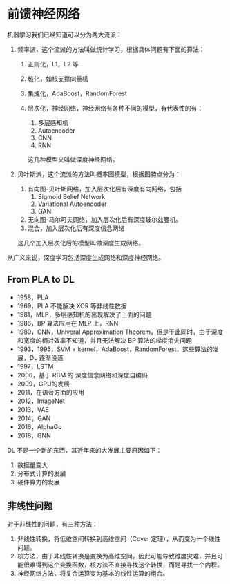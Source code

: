 # 前馈神经网络

机器学习我们已经知道可以分为两大流派：

1.  频率派，这个流派的方法叫做统计学习，根据具体问题有下面的算法：

    1.  正则化，L1，L2 等

    2.  核化，如核支撑向量机

    3.  集成化，AdaBoost，RandomForest

    4.  层次化，神经网络，神经网络有各种不同的模型，有代表性的有：

        1.  多层感知机
        2.  Autoencoder
        3.  CNN
        4.  RNN

        这几种模型又叫做深度神经网络。

2.  贝叶斯派，这个流派的方法叫概率图模型，根据图特点分为：

    1.  有向图-贝叶斯网络，加入层次化后有深度有向网络，包括
        1.  Sigmoid Belief Network
        2.  Variational Autoencoder
        3.  GAN
    2.  无向图-马尔可夫网络，加入层次化后有深度玻尔兹曼机。
    3.  混合，加入层次化后有深度信念网络

    这几个加入层次化后的模型叫做深度生成网络。

从广义来说，深度学习包括深度生成网络和深度神经网络。

## From PLA to DL

*   1958，PLA
*   1969，PLA 不能解决 XOR 等非线性数据
*   1981，MLP，多层感知机的出现解决了上面的问题
*   1986，BP 算法应用在 MLP 上，RNN
*   1989，CNN，Univeral Approximation Theorem，但是于此同时，由于深度和宽度的相对效率不知道，并且无法解决 BP 算法的梯度消失问题
*   1993，1995，SVM + kernel，AdaBoost，RandomForest，这些算法的发展，DL 逐渐没落
*   1997，LSTM
*   2006，基于 RBM 的 深度信念网络和深度自编码
*   2009，GPU的发展
*   2011，在语音方面的应用
*   2012，ImageNet
*   2013，VAE
*   2014，GAN
*   2016，AlphaGo
*   2018，GNN

DL 不是一个新的东西，其近年来的大发展主要原因如下：

1.  数据量变大
2.  分布式计算的发展
3.  硬件算力的发展

## 非线性问题

对于非线性的问题，有三种方法：

1.  非线性转换，将低维空间转换到高维空间（Cover 定理），从而变为一个线性问题。
2.  核方法，由于非线性转换是变换为高维空间，因此可能导致维度灾难，并且可能很难得到这个变换函数，核方法不直接寻找这个转换，而是寻找一个内积。
3.  神经网络方法，将复合运算变为基本的线性运算的组合。